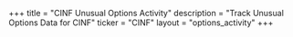 +++
title = "CINF Unusual Options Activity"
description = "Track Unusual Options Data for CINF"
ticker = "CINF"
layout = "options_activity"
+++

